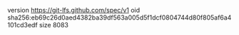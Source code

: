 version https://git-lfs.github.com/spec/v1
oid sha256:eb69c26d0aed4382ba39df563a005d5f1dcf0804744d80f805af6a4101cd3edf
size 8083
